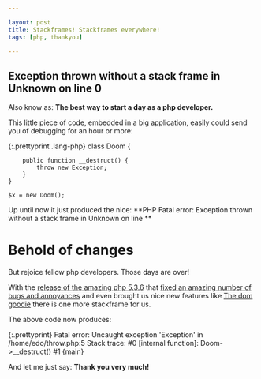 ```yaml
---

layout: post
title: Stackframes! Stackframes everywhere!
tags: [php, thankyou]

---
```


## Exception thrown without a stack frame in Unknown on line 0

Also know as: **The best way to start a day as a php developer.**

This little piece of code, embedded in a big application, easily could send you of debugging for an hour or more:

{:.prettyprint .lang-php}
	class Doom {
	
	    public function __destruct() {
	        throw new Exception;
	    }
	}
	
	$x = new Doom();


Up until now it just produced the nice: **PHP Fatal error:  Exception thrown without a stack frame in Unknown on line **

# Behold of changes

But rejoice fellow php developers. Those days are over!

With the [release of the amazing php 5.3.6](http://www.php.net/archive/2011.php#id2011-03-17-1) that [fixed an amazing number of bugs and annoyances](http://www.php.net/ChangeLog-5.php#5.3.6) and even brought us nice new features like [The dom goodie](http://gooh.posterous.com/the-dom-goodie-in-php-536) there is one more stackframe for us.

The above code now produces:

{:.prettyprint}
	Fatal error: Uncaught exception 'Exception' in /home/edo/throw.php:5
	Stack trace:
	#0 [internal function]: Doom->__destruct()
	#1 {main}


And let me just say: **Thank you very much!**
